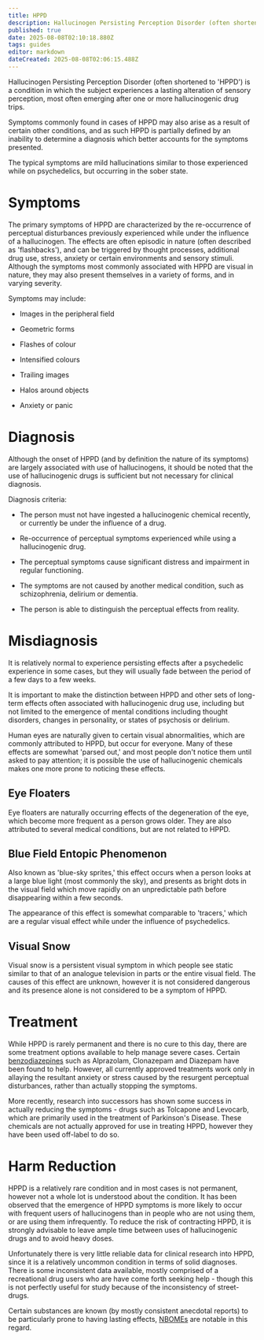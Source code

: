 ```yaml
---
title: HPPD
description: Hallucinogen Persisting Perception Disorder (often shortened to 'HPPD') is a condition in which the subject experiences a lasting alteration of sensory...
published: true
date: 2025-08-08T02:10:18.880Z
tags: guides
editor: markdown
dateCreated: 2025-08-08T02:06:15.488Z
---
```


Hallucinogen Persisting Perception Disorder (often shortened to 'HPPD') is a condition in which the subject experiences a lasting alteration of sensory perception, most often emerging after one or more hallucinogenic drug trips.

Symptoms commonly found in cases of HPPD may also arise as a result of certain other conditions, and as such HPPD is partially defined by an inability to determine a diagnosis which better accounts for the symptoms presented.

The typical symptoms are mild hallucinations similar to those experienced while on psychedelics, but occurring in the sober state.

# Symptoms

The primary symptoms of HPPD are characterized by the re-occurrence of perceptual disturbances previously experienced while under the influence of a hallucinogen. The effects are often episodic in nature (often described as 'flashbacks'), and can be triggered by thought processes, additional drug use, stress, anxiety or certain environments and sensory stimuli. Although the symptoms most commonly associated with HPPD are visual in nature,  they may also present themselves in a variety of forms, and in varying  severity.

Symptoms may include:

* Images in the peripheral field

* Geometric forms

* Flashes of colour

* Intensified colours

* Trailing images

* Halos around objects

* Anxiety or panic

# Diagnosis

Although the onset of HPPD (and by definition the nature of its symptoms) are largely associated with use of hallucinogens, it should be noted that the use of hallucinogenic drugs is sufficient but not necessary for clinical diagnosis.

Diagnosis criteria:

* The person must not have ingested a hallucinogenic chemical recently, or currently be under the influence of a drug.

* Re-occurrence of perceptual symptoms experienced while using a hallucinogenic drug.

* The perceptual symptoms cause significant distress and impairment in regular functioning.

* The symptoms are not caused by another medical condition, such as schizophrenia, delirium or dementia.

* The person is able to distinguish the perceptual effects from reality.

# Misdiagnosis

It  is relatively normal to experience persisting effects after a  psychedelic experience in some cases, but they will usually fade between  the period of a few days to a few weeks.

It is important to make the distinction between HPPD and other sets of long-term effects often associated with hallucinogenic drug use, including but not limited to the emergence of mental conditions including thought disorders, changes in personality, or states of psychosis or delirium.

Human eyes are naturally given to certain visual abnormalities, which are commonly attributed to HPPD, but occur for everyone. Many of these effects are somewhat 'parsed out,' and most people don't notice them until asked to pay attention; it is possible the use of hallucinogenic chemicals makes one more prone to noticing these effects.

## Eye Floaters

Eye floaters are naturally occurring effects of the degeneration of the eye, which become more frequent as a person grows older. They are also attributed to several medical conditions, but are not related to HPPD.

## Blue Field Entopic Phenomenon

Also known as 'blue-sky sprites,' this effect occurs when a person looks at a large blue light (most commonly the sky), and presents as bright dots in the visual field which move rapidly on an unpredictable path before disappearing within a few seconds.

The appearance of this effect is somewhat comparable to 'tracers,' which are a regular visual effect while under the influence of psychedelics.

## Visual Snow

Visual snow is a persistent visual symptom in which people see static similar to that of an analogue television in parts or the entire visual field. The causes of this effect are unknown, however it is not considered dangerous and its presence alone is not considered to be a symptom of HPPD.

# Treatment

While HPPD is rarely permanent and there is no cure to this day, there are some treatment options available to help manage severe cases. Certain [benzodiazepines](/en/benzodiazepines) such as Alprazolam, Clonazepam and Diazepam have been found to help. However, all currently approved treatments work only in allaying the resultant anxiety or stress caused by the resurgent perceptual disturbances, rather than actually stopping the symptoms.

More recently, research into successors has shown some success in actually reducing the symptoms - drugs such as Tolcapone and Levocarb, which are primarily used in the treatment of Parkinson's Disease. These chemicals are not actually approved for use in treating HPPD, however they have been used off-label to do so.

# Harm Reduction

HPPD is a relatively rare condition and in most cases is not permanent, however not a whole lot is understood about the condition. It has been observed that the emergence of HPPD symptoms is more likely to occur with frequent users of hallucinogens than in people who are not using them, or are using them infrequently. To reduce the risk of contracting HPPD, it is strongly advisable to leave ample time between uses of hallucinogenic drugs and to avoid heavy doses.

Unfortunately there is very little reliable data for clinical research into HPPD, since it is a relatively uncommon condition in terms of solid diagnoses. There is some inconsistent data available, mostly comprised of a recreational drug users who are have come forth seeking help - though this is not perfectly useful for study because of the inconsistency of street-drugs.

Certain substances are known (by mostly consistent anecdotal reports) to be particularly prone to having lasting effects, [NBOMEs](/en/nbomes) are notable in this regard.